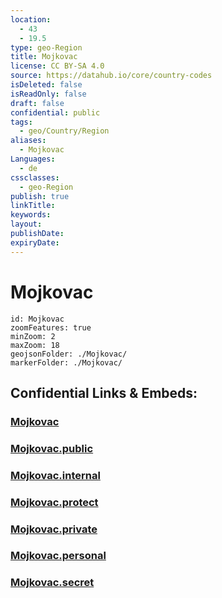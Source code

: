 ```yaml
---
location:
  - 43
  - 19.5
type: geo-Region
title: Mojkovac
license: CC BY-SA 4.0
source: https://datahub.io/core/country-codes
isDeleted: false
isReadOnly: false
draft: false
confidential: public
tags:
  - geo/Country/Region
aliases:
  - Mojkovac
Languages:
  - de
cssclasses:
  - geo-Region
publish: true
linkTitle:
keywords:
layout:
publishDate:
expiryDate:
---
```


# Mojkovac

```leaflet
id: Mojkovac
zoomFeatures: true 
minZoom: 2 
maxZoom: 18
geojsonFolder: ./Mojkovac/
markerFolder: ./Mojkovac/
```


## Confidential Links & Embeds: 

### [Mojkovac](/_Standards/Earth/Continent/Europe/Europe~South/Montenegro/Municipalities~Montenegro/Mojkovac.md) 

### [Mojkovac.public](/_public/Earth/Continent/Europe/Europe~South/Montenegro/Municipalities~Montenegro/Mojkovac.public.md) 

### [Mojkovac.internal](/_internal/Earth/Continent/Europe/Europe~South/Montenegro/Municipalities~Montenegro/Mojkovac.internal.md) 

### [Mojkovac.protect](/_protect/Earth/Continent/Europe/Europe~South/Montenegro/Municipalities~Montenegro/Mojkovac.protect.md) 

### [Mojkovac.private](/_private/Earth/Continent/Europe/Europe~South/Montenegro/Municipalities~Montenegro/Mojkovac.private.md) 

### [Mojkovac.personal](/_personal/Earth/Continent/Europe/Europe~South/Montenegro/Municipalities~Montenegro/Mojkovac.personal.md) 

### [Mojkovac.secret](/_secret/Earth/Continent/Europe/Europe~South/Montenegro/Municipalities~Montenegro/Mojkovac.secret.md)

